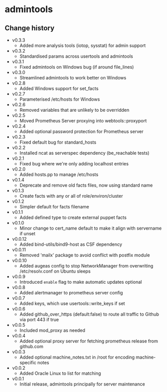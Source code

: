 admintools
==========

Change history
--------------

* v0.3.3
    * Added more analysis tools (iotop, sysstat) for admin support
* v0.3.2
    * Standardised params across usertools and admintools
* v0.3.1
    * Fixed admintools on Windows bug (if around file_lines)
* v0.3.0
    * Streamlined admintools to work better on Windows
* v0.2.8
    * Added Windows support for set_facts
* v0.2.7
    * Parameterised /etc/hosts for Windows
* v0.2.6
    * Removed variables that are unlikely to be overridden
* v0.2.5
    * Moved Prometheus Server proxying into webtools::proxyport
* v0.2.4
    * Added optional password protection for Prometheus server
* v0.2.3
    * Fixed default bug for standard_hosts
* v0.2.2
    * Installed ncat as serverspec dependency (be_reachable tests)
* v0.2.1
    * Fixed bug where we're only adding localhost entries
* v0.2.0
    * Added hosts.pp to manage /etc/hosts
* v0.1.4
    * Deprecate and remove old facts files, now using standard name
* v0.1.3
    * Create facts with any or all of role/environ/cluster
* v0.1.2
    * Simpler default for facts filename
* v0.1.1
    * Added defined type to create external puppet facts
* v0.1.0
    * Minor change to cert_name default to make it align with servername if unset
* v0.0.12
    * Added bind-utils/bind9-host as CSF dependency
* v0.0.11
    * Removed 'mailx' package to avoid conflict with postfix module
* v0.0.10
    * Added augeas config to stop NetworkManager from overwriting /etc/resolv.conf on Ubuntu sleeps
* v0.0.9
    * Introduced `enable` flag to make automatic updates optional
* v0.0.8
    * Added alertmanager to prometheus server config
* v0.0.7
    * Added keys, which use usertools::write_keys if set
* v0.0.6
    * Added github_over_https (default:false) to route all traffic to Github via port 443 if true
* v0.0.5
    * Included mod_proxy as needed
* v0.0.4
    * Added optional proxy server for fetching prometheus release from github.com
* v0.0.3
    * Added optional machine_notes.txt in /root for encoding machine-specific notes
* v0.0.2
    * Added Oracle Linux to list for matching
* v0.0.1
    * Initial release, admintools principally for server maintenance
